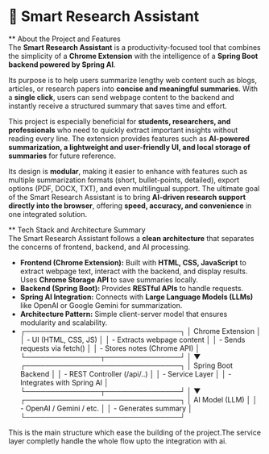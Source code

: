 # 📖 Smart Research Assistant  

** About the Project and Features  
The **Smart Research Assistant** is a productivity-focused tool that combines the simplicity of a **Chrome Extension** with the intelligence of a
**Spring Boot backend powered by Spring AI**.  

Its purpose is to help users summarize lengthy web content such as blogs, articles, or research papers into **concise and meaningful summaries**.
With a **single click**, users can send webpage content to the backend and instantly receive a structured summary that saves time and effort.  

This project is especially beneficial for **students, researchers, and professionals** who need to quickly extract important insights without reading every line. 
The extension provides features such as **AI-powered summarization, a lightweight and user-friendly UI, and local storage of summaries** for future reference.  

Its design is **modular**, making it easier to enhance with features such as multiple summarization formats (short, bullet-points, detailed), export options (PDF, DOCX, TXT),
and even multilingual support. The ultimate goal of the Smart Research Assistant is to bring **AI-driven research support directly into the browser**, offering **speed, accuracy, and convenience** in one integrated solution.  



** Tech Stack and Architecture Summary  
The Smart Research Assistant follows a **clean architecture** that separates the concerns of frontend, backend, and AI processing.  

- **Frontend (Chrome Extension):** Built with **HTML, CSS, JavaScript** to extract webpage text, interact with the backend, and display results. Uses **Chrome Storage API** to save summaries locally.  
- **Backend (Spring Boot):** Provides **RESTful APIs** to handle requests.  
- **Spring AI Integration:** Connects with **Large Language Models (LLMs)** like OpenAI or Google Gemini for summarization.  
- **Architecture Pattern:** Simple client-server model that ensures modularity and scalability.
-  ┌───────────────────────────────┐
 │        Chrome Extension       │
 │  - UI (HTML, CSS, JS)         │
 │  - Extracts webpage content   │
 │  - Sends requests via fetch() │
 │  - Stores notes (Chrome API)  │
 └───────────────┬───────────────┘
                 │
                 ▼
 ┌───────────────────────────────┐
 │     Spring Boot Backend       │
 │  - REST Controller (/api/..)  │
 │  - Service Layer              │
 │  - Integrates with Spring AI  │
 └───────────────┬───────────────┘
                 │
                 ▼
 ┌───────────────────────────────┐
 │         AI Model (LLM)        │
 │  - OpenAI / Gemini / etc.     │
 │  - Generates summary          │
 └───────────────────────────────┘

This is the main structure which ease the building of the project.The service layer completly handle the whole flow upto the integration with ai.


